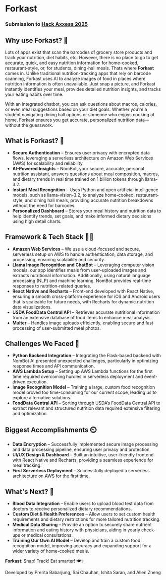 # Forkast
### Submission to [Hack Axxess 2025](https://devpost.com/software/forkcast)

## Why use Forkast? 🥗
Lots of apps exist that scan the barcodes of grocery store products and track your nutrition, diet habits, etc. However, there is no place to go to get accurate, quick, and easy nutrition information for home-cooked, restaurant-style, or, for students, dining-hall meals. Thats where **Forkast** comes in. Unlike traditional nutrition-tracking apps that rely on barcode scanning, Forkast uses AI to analyze images of food in places where nutrition information is often unavailable. Just snap a picture, and Forkast instantly identifies your meal, provides detailed nutrition insights, and tracks your eating habits over time.

With an integrated chatbot, you can ask questions about macros, calories, or even meal suggestions based on your diet goals. Whether you’re a student navigating dining hall options or someone who enjoys cooking at home, Forkast ensures you get accurate, personalized nutrition data—without the guesswork.

## What is Forkast? 🧠
 - **Secure Authentication** – Ensures user privacy with encrypted data flows, leveraging a serverless architecture on Amazon Web Services (AWS) for scalability and reliability.
 - **AI-Powered Insights** – NomBot, your secure, accurate, personal nutrition assistant, answers questions about meal composition, macros, and dietary trends in real time trained on 1 billion tokens through llama-3.2.
 - **Instant Meal Recognition** – Uses Python and open artificial intelligence models, such as llama-vision-3.2, to analyze home-cooked, restaurant-style, and dining hall meals, providing accurate nutrition breakdowns without the need for barcodes.
 - **Personalized Dashboard** – Stores your meal history and nutrition data to help identify trends, set goals, and make informed dietary decisions using high detail charts.

## Framework & Tech Stack 🧑‍🍳
 - **Amazon Web Services** – We use a cloud-focused and secure, serverless setup on AWS to handle authentication, data storage, and processing, ensuring scalability and security.
 - **Llama Image Recognition and ChatBot** – Leveraging computer vision models, our app identifies meals from user-uploaded images and extracts nutritional information. Additionally, using natural language processing (NLP) and machine learning, NomBot provides real-time responses to nutrition-related queries.
 - **React Native and Recharts** – Front-end developed with React Native, ensuring a smooth cross-platform experience for iOS and Android users that is scaleable for future needs, with Recharts for dynamic nutrition data visualizations.
 - **USDA FoodData Central API** – Retrieves accurate nutritional information from an extensive database of food items to enhance meal analysis.
 - **Multer** – Handles image uploads efficiently, enabling secure and fast processing of user-submitted meal photos.

## Challenges We Faced 🐀
 - **Python Backend Integration** – Integrating the Flask-based backend with NomBot AI presented unexpected challenges, particularly in optimizing response times and API communication.
 - **AWS Lambda Setup** – Setting up AWS Lambda functions for the first time required overcoming hurdles in serverless deployment and event-driven execution.
 - **Image Recognition Model** – Training a large, custom food recognition model proved too time-consuming for our current scope, leading us to explore alternative solutions.
 - **FoodData Central API** – Sorting through USDA’s FoodData Central API to extract relevant and structured nutrition data required extensive filtering and optimization.

## Biggest Accomplishments ⏲️
 - **Data Encryption** – Successfully implemented secure image processing and data processing pipeline, ensuring user privacy and protection.
 - **UI/UX Design & Dashboard** – Built an intuitive, user-friendly frontend with React Native and Recharts, providing a seamless experience for meal tracking.
 - **First Serverless Deployment** – Successfully deployed a serverless architecture on AWS for the first time.

## What's Next? 🍰
 - **Blood Data Integration** – Enable users to upload blood test data from doctors to receive personalized dietary recommendations.
 - **Custom Diet & Health Preferences** – Allow users to set custom health requirements and dietary restrictions for more tailored nutrition tracking.
 - **Medical Data Sharing** – Provide an option to securely share nutrient information and eating history with physicians, aiding in yearly check-ups or medical consultations.
 - **Training Our Own AI Model** – Develop and train a custom food recognition model, improving accuracy and expanding support for a wider variety of home-cooked meals.

**Forkast**: Snap! Track! Eat smarter! 🍽️✨

Developed by Prerita Babarjung, Sai Chauhan, Ishita Saran, and Allen Zheng
